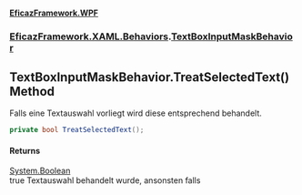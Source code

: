 #### [EficazFramework.WPF](EficazFrameworkWPF.md 'EficazFramework WPF')
### [EficazFramework.XAML.Behaviors](EficazFrameworkWPF.md#EficazFramework_XAML_Behaviors 'EficazFramework.XAML.Behaviors').[TextBoxInputMaskBehavior](TextBoxInputMaskBehavior.md 'EficazFramework.XAML.Behaviors.TextBoxInputMaskBehavior')
## TextBoxInputMaskBehavior.TreatSelectedText() Method
Falls eine Textauswahl vorliegt wird diese entsprechend behandelt.  
```csharp
private bool TreatSelectedText();
```
#### Returns
[System.Boolean](https://docs.microsoft.com/en-us/dotnet/api/System.Boolean 'System.Boolean')  
true Textauswahl behandelt wurde, ansonsten falls 
